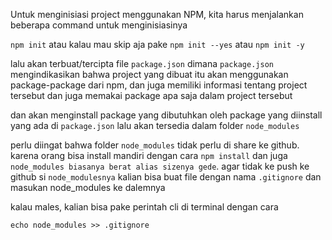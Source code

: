 Untuk menginisiasi project menggunakan NPM, kita harus menjalankan beberapa command untuk menginisiasinya

`npm init` atau kalau mau skip aja pake `npm init --yes` atau `npm init -y`

lalu akan terbuat/tercipta file `package.json` dimana `package.json` mengindikasikan bahwa project yang dibuat itu akan menggunakan package-package dari npm, dan juga memiliki informasi tentang project tersebut dan juga memakai package apa saja dalam project tersebut

dan akan menginstall package yang dibutuhkan oleh package yang diinstall yang ada di `package.json` lalu akan tersedia dalam folder `node_modules`

perlu diingat bahwa folder `node_modules` tidak perlu di share ke github. karena orang bisa install mandiri dengan cara `npm install` dan juga `node_modules biasanya berat alias sizenya gede`. agar tidak ke push ke github si `node_modulesnya` kalian bisa buat file dengan nama `.gitignore` dan masukan node_modules ke dalemnya

kalau males, kalian bisa pake perintah cli di terminal dengan cara

`echo node_modules >> .gitignore`
